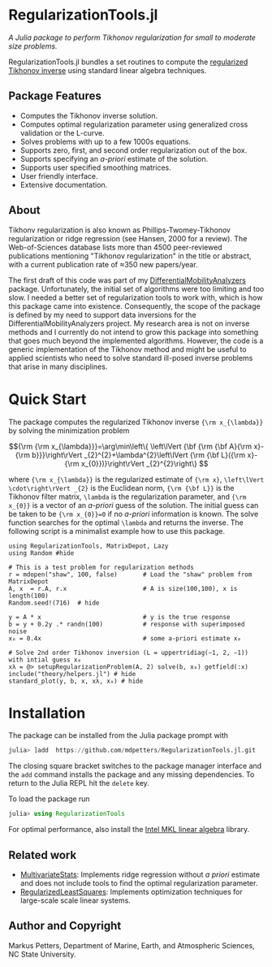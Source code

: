 # RegularizationTools.jl

*A Julia package to perform Tikhonov regularization for small to moderate size problems.*

RegularizationTools.jl bundles a set routines to compute the [regularized  Tikhonov inverse](https://en.wikipedia.org/wiki/Tikhonov_regularization) using standard linear algebra techniques.  

## Package Features
- Computes the Tikhonov inverse solution.
- Computes optimal regularization parameter using generalized cross validation or the L-curve.
- Solves problems with up to a few 1000s equations.
- Supports zero, first, and second order regularization out of the box.
- Supports specifying an *a-priori* estimate of the solution.
- Supports user specified smoothing matrices.
- User friendly interface.
- Extensive documentation.

## About
Tikhonv regularization is also known as Phillips-Twomey-Tikhonov regularization or ridge regression (see Hansen, 2000 for a review). The Web-of-Sciences database lists more than 4500 peer-reviewed publications mentioning "Tikhonov regularization" in the title or abstract, with a current publication rate of ≈350 new papers/year. 

 The first draft of this code was part of my [DifferentialMobilityAnalyzers](https://mdpetters.github.io/DifferentialMobilityAnalyzers.jl/stable/) package. Unfortunately, the initial set of algorithms were too limiting and too slow. I needed a better set of regularization tools to work with, which is how this package came into existence. Consequently, the scope of the package is defined by my need to support data inversions for the DifferentialMobilityAnalyzers project. My research area is not on inverse methods and I currently do not intend to grow this package into something that goes much beyond the implemented algorithms. However, the code is a generic implementation of the Tikhonov method and might be useful to applied scientists who need to solve standard ill-posed inverse problems that arise in many disciplines. 

# Quick Start

The package computes the regularized Tikhonov inverse ``{\rm x_{\lambda}}`` by solving the minimization problem 

```math
{\rm {\rm x_{\lambda}}}=\arg\min\left\{ \left\lVert {\bf {\rm {\bf A}{\rm x}-{\rm b}}}\right\rVert _{2}^{2}+\lambda^{2}\left\lVert {\rm {\bf L}({\rm x}-{\rm x_{0}})}\right\rVert _{2}^{2}\right\} 
```

where ``{\rm x_{\lambda}}`` is the regularized estimate of ``{\rm x}``,
``\left\lVert \cdot\right\rVert _{2}`` is the Euclidean norm, ``{\rm {\bf L}}`` is the Tikhonov filter matrix, ``\lambda`` is the regularization parameter, and ``{\rm x_{0}}`` is a vector of an *a-priori* guess of the solution. The initial guess can be taken to be ``{\rm x_{0}}=0`` if no *a-priori* information is known. The solve function searches for the optimal ``\lambda`` and returns the inverse. The following script is a minimalist example how to use this package.

```@example
using RegularizationTools, MatrixDepot, Lazy
using Random #hide

# This is a test problem for regularization methods
r = mdopen("shaw", 100, false)       # Load the "shaw" problem from MatrixDepot
A, x  = r.A, r.x                     # A is size(100,100), x is length(100)
Random.seed!(716)  # hide

y = A * x                            # y is the true response 
b = y + 0.2y .* randn(100)           # response with superimposed noise
x₀ = 0.4x                            # some a-priori estimate x₀

# Solve 2nd order Tikhonov inversion (L = uppertridiag(−1, 2, −1)) with intial guess x₀
xλ = @> setupRegularizationProblem(A, 2) solve(b, x₀) getfield(:x)
include("theory/helpers.jl") # hide
standard_plot(y, b, x, xλ, x₀) # hide
```

# Installation

The package can be installed from the Julia package prompt with

```julia
julia> ]add  https://github.com/mdpetters/RegularizationTools.jl.git
```

The closing square bracket switches to the package manager interface and the ```add``` command installs the package and any missing dependencies. To return to the Julia REPL hit the ```delete``` key.

To load the package run

```julia
julia> using RegularizationTools
```

For optimal performance, also install the [Intel MKL linear algebra](https://github.com/JuliaComputing/MKL.jl) library.

## Related work
* [MultivariateStats](https://multivariatestatsjl.readthedocs.io/en/stable/index.html): Implements ridge regression without *a priori* estimate and does not include tools to find the optimal regularization parameter.
* [RegularizedLeastSquares](https://tknopp.github.io/RegularizedLeastSquares.jl/latest/): Implements optimization techniques for large-scale scale linear systems.

## Author and Copyright
Markus Petters, Department of Marine, Earth, and Atmospheric Sciences, NC State University.